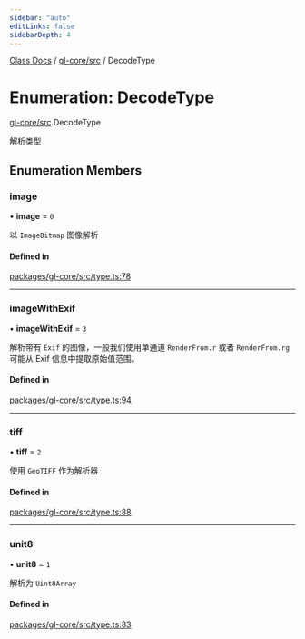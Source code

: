 ```yaml
---
sidebar: "auto"
editLinks: false
sidebarDepth: 4
---
```


[Class Docs](../index.md) / [gl-core/src](../modules/gl_core_src.md) / DecodeType

# Enumeration: DecodeType

[gl-core/src](../modules/gl_core_src.md).DecodeType

解析类型

## Enumeration Members

### image

• **image** = ``0``

以 `ImageBitmap` 图像解析

#### Defined in

[packages/gl-core/src/type.ts:78](https://github.com/sakitam-fdd/wind-layer/blob/a0de2bd/packages/gl-core/src/type.ts#L78)

___

### imageWithExif

• **imageWithExif** = ``3``

解析带有 `Exif` 的图像，一般我们使用单通道 `RenderFrom.r` 或者 `RenderFrom.rg`
可能从 Exif 信息中提取原始值范围。

#### Defined in

[packages/gl-core/src/type.ts:94](https://github.com/sakitam-fdd/wind-layer/blob/a0de2bd/packages/gl-core/src/type.ts#L94)

___

### tiff

• **tiff** = ``2``

使用 `GeoTIFF` 作为解析器

#### Defined in

[packages/gl-core/src/type.ts:88](https://github.com/sakitam-fdd/wind-layer/blob/a0de2bd/packages/gl-core/src/type.ts#L88)

___

### unit8

• **unit8** = ``1``

解析为 `Uint8Array`

#### Defined in

[packages/gl-core/src/type.ts:83](https://github.com/sakitam-fdd/wind-layer/blob/a0de2bd/packages/gl-core/src/type.ts#L83)
